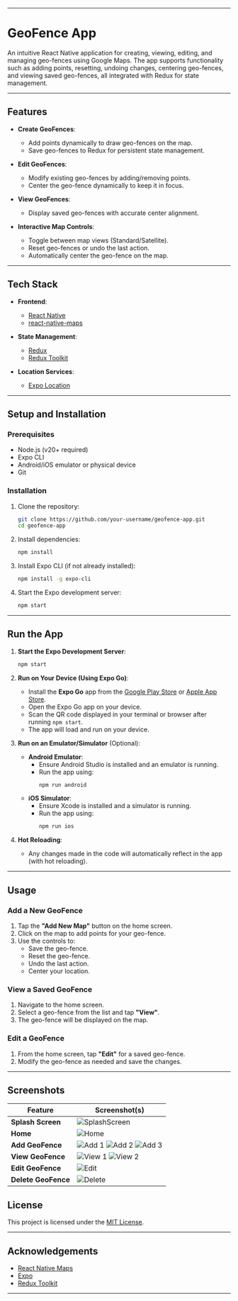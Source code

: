 
---

# **GeoFence App**

An intuitive React Native application for creating, viewing, editing, and managing geo-fences using Google Maps. The app supports functionality such as adding points, resetting, undoing changes, centering geo-fences, and viewing saved geo-fences, all integrated with Redux for state management.

---

## **Features**

- **Create GeoFences**:
  - Add points dynamically to draw geo-fences on the map.
  - Save geo-fences to Redux for persistent state management.

- **Edit GeoFences**:
  - Modify existing geo-fences by adding/removing points.
  - Center the geo-fence dynamically to keep it in focus.

- **View GeoFences**:
  - Display saved geo-fences with accurate center alignment.

- **Interactive Map Controls**:
  - Toggle between map views (Standard/Satellite).
  - Reset geo-fences or undo the last action.
  - Automatically center the geo-fence on the map.

---

## **Tech Stack**

- **Frontend**:
  - [React Native](https://reactnative.dev)
  - [react-native-maps](https://github.com/react-native-maps/react-native-maps)

- **State Management**:
  - [Redux](https://redux.js.org)
  - [Redux Toolkit](https://redux-toolkit.js.org)

- **Location Services**:
  - [Expo Location](https://docs.expo.dev/versions/latest/sdk/location/)

---

## **Setup and Installation**

### Prerequisites

- Node.js (v20+ required)
- Expo CLI
- Android/iOS emulator or physical device
- Git

### Installation

1. Clone the repository:
   ```bash
   git clone https://github.com/your-username/geofence-app.git
   cd geofence-app
   ```

2. Install dependencies:
   ```bash
   npm install
   ```

3. Install Expo CLI (if not already installed):
   ```bash
   npm install -g expo-cli
   ```

4. Start the Expo development server:
   ```bash
   npm start
   ```

---

## **Run the App**

1. **Start the Expo Development Server**:
   ```bash
   npm start
   ```

2. **Run on Your Device (Using Expo Go)**:
   - Install the **Expo Go** app from the [Google Play Store](https://play.google.com/store/apps/details?id=host.exp.exponent) or [Apple App Store](https://apps.apple.com/us/app/expo-go/id982107779).
   - Open the Expo Go app on your device.
   - Scan the QR code displayed in your terminal or browser after running `npm start`.
   - The app will load and run on your device.

3. **Run on an Emulator/Simulator** (Optional):
   - **Android Emulator**:
     - Ensure Android Studio is installed and an emulator is running.
     - Run the app using:
       ```bash
       npm run android
       ```
   - **iOS Simulator**:
     - Ensure Xcode is installed and a simulator is running.
     - Run the app using:
       ```bash
       npm run ios
       ```

4. **Hot Reloading**:
   - Any changes made in the code will automatically reflect in the app (with hot reloading).

---

## **Usage**

### Add a New GeoFence
1. Tap the **"Add New Map"** button on the home screen.
2. Click on the map to add points for your geo-fence.
3. Use the controls to:
   - Save the geo-fence.
   - Reset the geo-fence.
   - Undo the last action.
   - Center your location.

### View a Saved GeoFence
1. Navigate to the home screen.
2. Select a geo-fence from the list and tap **"View"**.
3. The geo-fence will be displayed on the map.

### Edit a GeoFence
1. From the home screen, tap **"Edit"** for a saved geo-fence.
2. Modify the geo-fence as needed and save the changes.

---

## **Screenshots**

| Feature        | Screenshot(s)                                                                 |
|----------------|-------------------------------------------------------------------------------|
| **Splash Screen**       | ![SplashScreen](/src/assets/splash-screen.jpg)                                       |
| **Home**       | ![Home](/src/assets/list-geofence.jpg)                                       |
| **Add GeoFence** | ![Add 1](/src/assets/add-geofence.jpg) ![Add 2](/src/assets/add-geofence-v2.jpg) ![Add 3](/src/assets/centered-location.jpg) |
| **View GeoFence** | ![View 1](/src/assets/view-geofence.jpg) ![View 2](/src/assets/view-geofence-v2.jpg) |
| **Edit GeoFence** | ![Edit](/src/assets/edit-geofence.jpg)                                     |
| **Delete GeoFence** | ![Delete](/src/assets/delete-geofence.jpg)                               |


## **License**

This project is licensed under the [MIT License](LICENSE).

---

## **Acknowledgements**

- [React Native Maps](https://github.com/react-native-maps/react-native-maps)
- [Expo](https://expo.dev/)
- [Redux Toolkit](https://redux-toolkit.js.org)

---